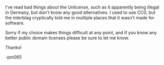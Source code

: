 I've read bad things about the Unlicense, such as it apparently being illegal in Germany, but don't know any good alternatives. I used to use CC0, but the interblag cryptically told me in multiple places that it wasn't made for software.

Sorry if my choice makes things difficult at any point, and if you know any better public domain licenses please be sure to let me know.

Thanks!

-pm065
